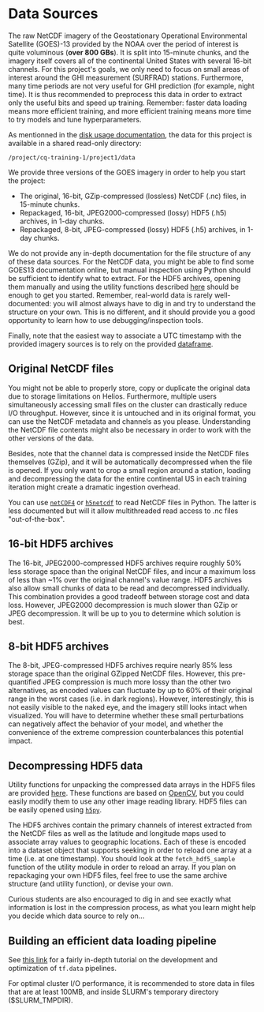 # Data Sources

The raw NetCDF imagery of the Geostationary Operational Environmental Satellite (GOES)-13 provided by the
NOAA over the period of interest is quite voluminous (**over 800 GBs**). It is split into 15-minute chunks,
and the imagery itself covers all of the continental United States with several 16-bit channels. For this
project's goals, we only need to focus on small areas of interest around the GHI measurement (SURFRAD)
stations. Furthermore, many time periods are not very useful for GHI prediction (for example, night time).
It is thus recommended to preprocess this data in order to extract only the useful bits and speed up
training. Remember: faster data loading means more efficient training, and more efficient training means
more time to try models and tune hyperparameters.

As mentionned in the [disk usage documentation](https://github.com/mila-iqia/ift6759/tree/master/disk-usage.md),
the data for this project is available in a shared read-only directory:
```
/project/cq-training-1/project1/data
```

We provide three versions of the GOES imagery in order to help you start the project:
 - The original, 16-bit, GZip-compressed (lossless) NetCDF (.nc) files, in 15-minute chunks.
 - Repackaged, 16-bit, JPEG2000-compressed (lossy) HDF5 (.h5) archives, in 1-day chunks.
 - Repackaged, 8-bit, JPEG-compressed (lossy) HDF5 (.h5) archives, in 1-day chunks.

We do not provide any in-depth documentation for the file structure of any of these data sources. For the NetCDF
data, you might be able to find some GOES13 documentation online, but manual inspection using Python should be
sufficient to identify what to extract. For the HDF5 archives, opening them manually and using the utility functions
described [here](https://github.com/mila-iqia/ift6759/blob/master/projects/project1/utilities.md) should be enough
to get you started. Remember, real-world data is rarely well-documented: you will almost always have to dig in and try
to understand the structure on your own. This is no different, and it should provide you a good opportunity to
learn how to use debugging/inspection tools.

Finally, note that the easiest way to associate a UTC timestamp with the provided imagery sources is to rely on
the provided [dataframe](https://github.com/mila-iqia/ift6759/blob/master/projects/project1/dataframe.md).

## Original NetCDF files

You might not be able to properly store, copy or duplicate the original data due to storage limitations on
Helios. Furthermore, multiple users simultaneously accessing small files on the cluster can drastically reduce
I/O throughput. However, since it is untouched and in its original format, you can use the NetCDF metadata and
channels as you please. Understanding the NetCDF file contents might also be necessary in order to work with
the other versions of the data.

Besides, note that the channel data is compressed inside the NetCDF files themselves (GZip), and it will be
automatically decompressed when the file is opened. If you only want to crop a small region around a station,
loading and decompressing the data for the entire continental US in each training iteration might create a
dramatic ingestion overhead.

You can use [``netCDF4``](https://unidata.github.io/netcdf4-python/netCDF4/index.html) or
[``h5netcdf``](https://github.com/shoyer/h5netcdf) to read NetCDF files in Python. The latter is less documented
but will it allow multithreaded read access to .nc files "out-of-the-box".

## 16-bit HDF5 archives

The 16-bit, JPEG2000-compressed HDF5 archives require roughly 50% less storage space than the original
NetCDF files, and incur a maximum loss of less than ~1% over the original channel's value range. HDF5 archives
also allow small chunks of data to be read and decompressed individually. This combination provides a good tradeoff
between storage cost and data loss. However, JPEG2000 decompression is much slower than GZip or JPEG
decompression. It will be up to you to determine which solution is best.

## 8-bit HDF5 archives

The 8-bit, JPEG-compressed HDF5 archives require nearly 85% less storage space than the original GZipped
NetCDF files. However, this pre-quantified JPEG compression is much more lossy than the other two alternatives,
as encoded values can fluctuate by up to 60% of their original range in the worst cases (i.e. in dark
regions). However, interestingly, this is not easily visible to the naked eye, and the imagery still looks
intact when visualized. You will have to determine whether these small perturbations can negatively affect the
behavior of your model, and whether the convenience of the extreme compression counterbalances this potential impact.

## Decompressing HDF5 data

Utility functions for unpacking the compressed data arrays in the HDF5 files are provided
[here](https://github.com/mila-iqia/ift6759/blob/master/projects/project1/utilities.md). These functions are based
on [OpenCV](https://opencv.org/), but you could easily modify them to use any other image reading library. HDF5
files can be easily opened using [``h5py``](https://www.h5py.org/).

The HDF5 archives contain the primary channels of interest extracted from the NetCDF files as well as the latitude
and longitude maps used to associate array values to geographic locations. Each of these is encoded into a dataset
object that supports seeking in order to reload one array at a time (i.e. at one timestamp). You should look at the
``fetch_hdf5_sample`` function of the utility module in order to reload an array. If you plan on repackaging your
own HDF5 files, feel free to use the same archive structure (and utility function), or devise your own.

Curious students are also encouraged to dig in and see exactly what information is lost in the compression process,
as what you learn might help you decide which data source to rely on...

## Building an efficient data loading pipeline

See [this link](https://www.tensorflow.org/guide/data_performance) for a fairly in-depth tutorial on the development
and optimization of `tf.data` pipelines.

For optimal cluster I/O performance, it is recommended to store data in files that are at least 100MB, and inside
SLURM's temporary directory ($SLURM_TMPDIR).
